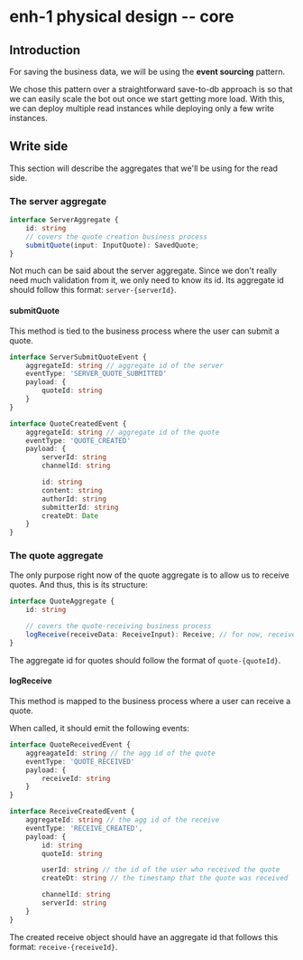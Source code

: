 # enh-1 physical design -- core

## Introduction
For saving the business data, we will be using the **event sourcing** pattern.

We chose this pattern over a straightforward save-to-db approach is so that we can easily scale the bot out once we start getting more load. With this, we can deploy multiple read instances while deploying only a few write instances.

## Write side
This section will describe the aggregates that we'll be using for the read side.

### The server aggregate
```ts
interface ServerAggregate {
    id: string
    // covers the quote creation business process
    submitQuote(input: InputQuote): SavedQuote;
}
```

Not much can be said about the server aggregate. Since we don't really need much validation from it, we only need to know its id. Its aggregate id should follow this format: `server-{serverId}`.

#### submitQuote
This method is tied to the business process where the user can submit a quote.

```ts
interface ServerSubmitQuoteEvent {
    aggregateId: string // aggregate id of the server
    eventType: 'SERVER_QUOTE_SUBMITTED'
    payload: {
        quoteId: string
    }
}
```

```ts
interface QuoteCreatedEvent {
    aggregateId: string // aggregate id of the quote
    eventType: 'QUOTE_CREATED'
    payload: {
        serverId: string
        channelId: string

        id: string
        content: string
        authorId: string
        submitterId: string
        createDt: Date
    }
}
```

### The quote aggregate
The only purpose right now of the quote aggregate is to allow us to receive quotes. And thus, this is its structure:

```ts
interface QuoteAggregate {
    id: string

    // covers the quote-receiving business process
    logReceive(receiveData: ReceiveInput): Receive; // for now, receive will not be an aggregate
}
```

The aggregate id for quotes should follow the format of `quote-{quoteId}`.

#### logReceive
This method is mapped to the business process where a user can receive a quote.

When called, it should emit the following events:

```ts
interface QuoteReceivedEvent {
    aggreagateId: string // the agg id of the quote
    eventType: 'QUOTE_RECEIVED'
    payload: {
        receiveId: string
    }
}
```

```ts
interface ReceiveCreatedEvent {
    aggregateId: string // the agg id of the receive
    eventType: 'RECEIVE_CREATED',
    payload: {
        id: string
        quoteId: string

        userId: string // the id of the user who received the quote
        createDt: string // the timestamp that the quote was received

        channelId: string
        serverId: string
    }
}
```

The created receive object should have an aggregate id that follows this format: `receive-{receiveId}`.